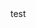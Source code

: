 <!doctype html>
<html lang="en" class="has-navbar-fixed-top">
<head>

</head>
<body>
  test
</body>
</html>
